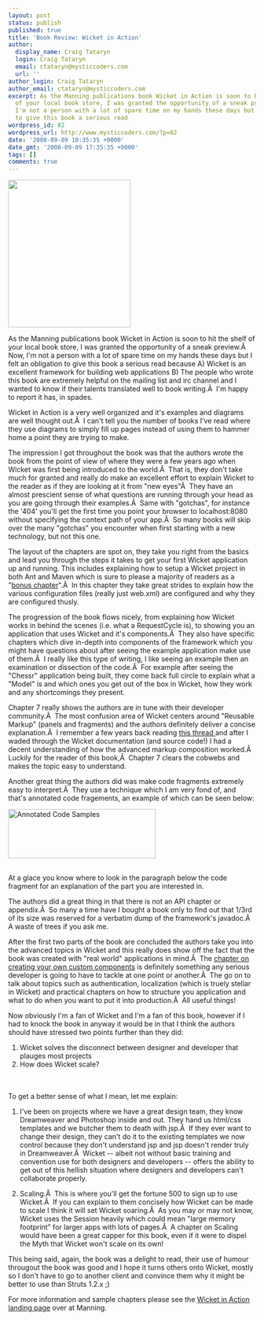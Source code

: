```yaml
---
layout: post
status: publish
published: true
title: 'Book Review: Wicket in Action'
author:
  display_name: Craig Tataryn
  login: Craig Tataryn
  email: ctataryn@mysticcoders.com
  url: ''
author_login: Craig Tataryn
author_email: ctataryn@mysticcoders.com
excerpt: As the Manning publications book Wicket in Action is soon to hit the shelf
  of your local book store, I was granted the opportunity of a sneak preview.  Now,
  I'm not a person with a lot of spare time on my hands these days but I felt an obligation
  to give this book a serious read
wordpress_id: 82
wordpress_url: http://www.mysticcoders.com/?p=82
date: '2008-09-09 10:35:35 +0000'
date_gmt: '2008-09-09 17:35:35 +0000'
tags: []
comments: true
---
```

<a href="http://www.mysticcoders.com/wp-content/uploads/2008/09/wicket-in-action-title-page.png"><img class="alignleft size-medium wp-image-85" src="http://www.mysticcoders.com/wp-content/uploads/2008/09/wicket-in-action-title-page.png" alt="" width="249" height="300" /></a>

As the Manning publications book Wicket in Action is soon to hit the shelf of your local book store, I was granted the opportunity of a sneak preview.&Acirc;&nbsp; Now, I'm not a person with a lot of spare time on my hands these days but I felt an obligation to give this book a serious read because A) Wicket is an excellent framework for building web applications B) The people who wrote this book are extremely helpful on the mailing list and irc channel and I wanted to know if their talents translated well to book writing.&Acirc;&nbsp; I'm happy to report it has, in spades.

Wicket in Action is a very well organized and it's examples and diagrams are well thought out.&Acirc;&nbsp; I can't tell you the number of books I've read where they use diagrams to simply fill up pages instead of using them to hammer home a point they are trying to make.

The impression I got throughout the book was that the authors wrote the book from the point of view of where they were a few years ago when Wicket was first being introduced to the world.&Acirc;&nbsp; That is, they don't take much for granted and really do make an excellent effort to explain Wicket to the reader as if they are looking at it from "new eyes"&Acirc;&nbsp; They have an almost prescient sense of what questions are running through your head as you are going through their examples.&Acirc;&nbsp; Same with "gotchas", for instance the '404' you'll get the first time you point your browser to localhost:8080 without specifying the context path of your app.&Acirc;&nbsp; So many books will skip over the many "gotchas" you encounter when first starting with a new technology, but not this one.

The layout of the chapters are spot on, they take you right from the basics and lead you through the steps it takes to get your first Wicket application up and running. This includes explaining how to setup a Wicket project in both Ant and Maven which is sure to please a majority of readers as a "<a href="http://manning.com/dashorst/Wicket_Bonus-chapter15.pdf">bonus chapter</a>".&Acirc;&nbsp; In this chapter they take great strides to explain how the various configuration files (really just web.xml) are configured and why they are configured thusly.

The progression of the book flows nicely, from explaining how Wicket works in behind the scenes (i.e. what a RequestCycle is), to showing you an application that uses Wicket and it's components.&Acirc;&nbsp; They also have specific chapters which dive in-depth into components of the framework which you might have questions about after seeing the example application make use of them.&Acirc;&nbsp; I really like this type of writing, I like seeing an example then an examination or dissection of the code.&Acirc;&nbsp; For example after seeing the "Chessr" application being built, they come back full circle to explain what a "Model" is and which ones you get out of the box in Wicket, how they work and any shortcomings they present.

Chapter 7 really shows the authors are in tune with their developer community.&Acirc;&nbsp; The most confusion area of Wicket centers around "Reusable Markup" (panels and fragments) and the authors definitely deliver a concise explanation.&Acirc;&nbsp; I remember a few years back reading <a href="http://www.nabble.com/Attempted-summary-of-multiple-%3Cwicket%3Achild--%3E-thread-to13637194.html#a13637194" target="_blank">this thread </a>and after I waded through the Wicket documentation (and source code!) I had a decent understanding of how the advanced markup composition worked.&Acirc;&nbsp; Luckily for the reader of this book,&Acirc;&nbsp; Chapter 7 clears the cobwebs and makes the topic easy to understand.

Another great thing the authors did was make code fragments extremely easy to interpret.&Acirc;&nbsp; They use a technique which I am very fond of, and that's annotated code fragements, an example of which can be seen below:

<div class="mceTemp">
<dl>
<dt><a href="http://www.mysticcoders.com/wp-content/uploads/2008/09/wicket-in-action-annotations.png"><img class="size-medium wp-image-84" src="http://www.mysticcoders.com/wp-content/uploads/2008/09/wicket-in-action-annotations.png" alt="Annotated Code Samples" width="300" height="100" /></a></dt> </dl></div><br />
At a glace you know where to look in the paragraph below the code fragment for an explanation of the part you are interested in.

The authors did a great thing in that there is not an API chapter or appendix.&Acirc;&nbsp; So many a time have I bought a book only to find out that 1/3rd of its size was reserved for a verbatim dump of the framework's javadoc.&Acirc;&nbsp; A waste of trees if you ask me.

After the first two parts of the book are concluded the authors take you into the advanced topics in Wicket and this really does show off the fact that the book was created with "real world" applications in mind.&Acirc;&nbsp; The <a href="http://manning.com/dashorst/ch08_dashorst.pdf">chapter on creating your own custom components</a> is definitely something any serious developer is going to have to tackle at one point or another.&Acirc;&nbsp; The go on to talk about topics such as authentication, localization (which is truely stellar in Wicket) and practical chapters on how to structure you application and what to do when you want to put it into production.&Acirc;&nbsp; All useful things!

Now obviously I'm a fan of Wicket and I'm a fan of this book, however if I had to knock the book in anyway it would be in that I think the authors should have stressed two points further than they did:

<ol>
<li>Wicket solves the disconnect between designer and developer that plauges most projects</li>
<li>How does Wicket scale?</li><br />
</ol><br />
To get a better sense of what I mean, let me explain:

1. I've been on projects where we have a great design team, they know Dreamweaver and Photoshop inside and out. They hand us html/css templates and we butcher them to death with jsp.&Acirc;&nbsp; If they ever want to change their design, they can't do it to the existing templates we now control because they don't understand jsp and jsp doesn't render truly in Dreamweaver.&Acirc;&nbsp; Wicket -- albeit not without basic training and convention use for both designers and developers -- offers the ability to get out of this hellish situation where designers and developers can't collaborate properly.

2. Scaling.&Acirc;&nbsp; This is where you'll get the fortune 500 to sign up to use Wicket.&Acirc;&nbsp; If you can explain to them concisely how Wicket can be made to scale I think it will set Wicket soaring.&Acirc;&nbsp; As you may or may not know, Wicket uses the Session heavily which could mean "large memory footprint" for larger apps with lots of pages.&Acirc;&nbsp; A chapter on Scaling would have been a great capper for this book, even if it were to dispel the Myth that Wicket won't scale on its own!

This being said, again, the book was a delight to read, their use of humour througout the book was good and I hope it turns others onto Wicket, mostly so I don't have to go to another client and convince them why it might be better to use than Struts 1.2.x ;)

For more information and sample chapters please see the <a href="http://manning.com/dashorst/">Wicket in Action landing page</a> over at Manning.

